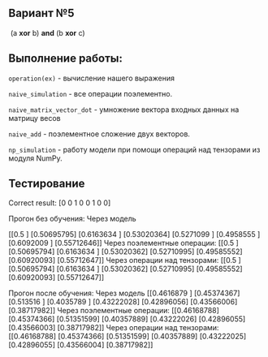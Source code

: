 ## Вариант №5

​	(a **xor** b) **and** (b **xor** c)

## Выполнение работы:

`operation(ex)`  - вычисление нашего выражения

 `naive_simulation` - все операции поэлементно. 

`naive_matrix_vector_dot` -  умножение вектора входных данных на матрицу весов 

 `naive_add` - поэлементное сложение двух векторов. 

 `np_simulation` - работу модели при помощи операций над тензорами из модуля NumPy. 

## Тестирование

Correct result:  [0 0 1 0 0 1 0 0]

Прогон без обучения:
Через модель

[[0.5       ]
 [0.50695795]
 [0.6163634 ]
 [0.53020364]
 [0.5271099 ]
 [0.4958555 ]
 [0.6092009 ]
 [0.55712646]]
Через поэлементные операции:
[[0.5       ]
 [0.50695794]
 [0.6163634 ]
 [0.53020362]
 [0.52710995]
 [0.49585552]
 [0.60920093]
 [0.55712647]]
Через операции над тензорами:
[[0.5       ]
 [0.50695794]
 [0.6163634 ]
 [0.53020362]
 [0.52710995]
 [0.49585552]
 [0.60920093]
 [0.55712647]]

Прогон после обучения:
Через модель
[[0.4616879 ]
 [0.45374367]
 [0.513516  ]
 [0.4035789 ]
 [0.43222028]
 [0.42896056]
 [0.43566006]
 [0.38717982]]
Через поэлементные операции:
[[0.46168788]
 [0.45374366]
 [0.51351599]
 [0.40357889]
 [0.43222026]
 [0.42896055]
 [0.43566003]
 [0.38717982]]
Через операции над тензорами:
[[0.46168788]
 [0.45374366]
 [0.51351599]
 [0.40357889]
 [0.43222025]
 [0.42896055]
 [0.43566004]
 [0.38717982]]

